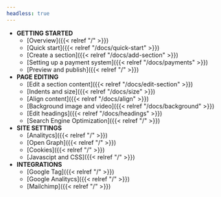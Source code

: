 ```yaml
---
headless: true
---
```


- **GETTING STARTED**
  - [Overview]({{< relref "/" >}})
  - [Quick start]({{< relref "/docs/quick-start" >}})
  - [Create a section]({{< relref "/docs/add-section" >}})
  - [Setting up a payment system]({{< relref "/docs/payments" >}})
  - [Preview and publish]({{< relref "/" >}})
- **PAGE EDITING**
  - [Edit a section content]({{< relref "/docs/edit-section" >}})
  - [Indents and size]({{< relref "/docs/size" >}})
  - [Align content]({{< relref "/docs/align" >}})
  - [Background image and video]({{< relref "/docs/background" >}})
  - [Edit headings]({{< relref "/docs/headings" >}})
  - [Search Engine Optimization]({{< relref "/" >}})
- **SITE SETTINGS**
  - [Analitycs]({{< relref "/" >}})
  - [Open Graph]({{< relref "/" >}})
  - [Cookies]({{< relref "/" >}})
  - [Javascipt and CSS]({{< relref "/" >}})
- **INTEGRATIONS**
  - [Google Tag]({{< relref "/" >}})
  - [Google Analitycs]({{< relref "/" >}})
  - [Mailchimp]({{< relref "/" >}})